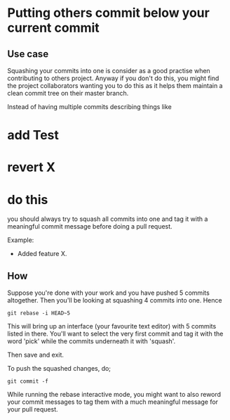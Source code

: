 # Putting others commit below your current commit

## Use case

Squashing your commits into one is consider as a good practise when contributing to others project. 
Anyway if you don't do this, you might find the project collaborators wanting you to do this
as it helps them maintain a clean commit tree on their master branch.

Instead of having multiple commits describing things like
 # add Test
 # revert X 
 # do this 

you should always try to squash all commits into one and tag it with a meaningful commit message before
doing a pull request.

Example:
- Added feature X.


## How
Suppose you're done with your work and you have pushed 5 commits altogether.
Then you'll be looking at squashing 4 commits into one. Hence 

`git rebase -i HEAD~5`

This will bring up an interface (your favourite text editor) with 5 commits listed in there.
You'll want to select the very first commit and tag it with the word 'pick' while the 
commits underneath it with 'squash'.

Then save and exit.

To push the squashed changes, do;

`git commit -f` 

While running the rebase interactive mode, you might want to also reword your commit messages to tag them with
a much meaningful message for your pull request.


